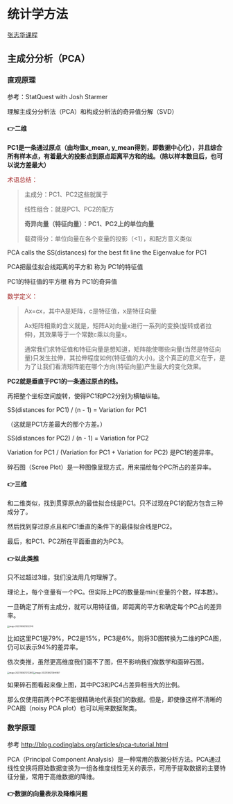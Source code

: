 # 统计学方法

[张志华课程](https://www.math.pku.edu.cn/teachers/zhzhang/course.pdf)

## 主成分分析（PCA）

### 直观原理

参考：StatQuest with Josh Starmer

理解主成分分析法（PCA）和构成分析法的奇异值分解（SVD）

#### 👉二维

**PC1是一条通过原点（由均值x_mean, y_mean得到，即数据中心化），并且综合所有样本点，有着最大的投影点到原点距离平方和的线。（除以样本数目后，也可以说方差最大）**

<font color="brown">术语总结：</font>

> 主成分：PC1、PC2这些就属于
>
> 线性组合：就是PC1、PC2的配方
>
> **奇异向量（特征向量）：PC1、PC2上的单位向量**
>
> 载荷得分：单位向量在各个变量的投影（<1），和配方意义类似

PCA calls the SS(distances) for the best fit line the Eigenvalue for PC1

PCA把最佳拟合线距离的平方和 称为 PC1的特征值

PC1的特征值的平方根 称为 PC1的奇异值

<font color="brown">数学定义：</font>

> Ax=cx，其中A是矩阵，c是特征值，x是特征向量
>
> Ax矩阵相乘的含义就是，矩阵A对向量x进行一系列的变换(旋转或者拉伸)，其效果等于一个常数c乘以向量x。
>
> 通常我们求特征值和特征向量是想知道，矩阵能使哪些向量(当然是特征向量)只发生拉伸，其拉伸程度如何(特征值的大小)。这个真正的意义在于，是为了让我们看清矩阵能在哪个方向(特征向量)产生最大的变化效果。

**PC2就是垂直于PC1的一条通过原点的线。**

再把整个坐标空间旋转，使得PC1和PC2分别为横轴纵轴。

SS(distances for PC1) / (n - 1) = Variation for PC1 

（这就是PC1方差最大的那个方差。）

SS(distances for PC2) / (n - 1) = Variation for PC2

Variation for PC1 / (Variation for PC1 + Variation for PC2)  是PC1的差异率。

碎石图（Scree Plot）是一种图像呈现方式，用来描绘每个PC所占的差异率。

#### 👉三维

和二维类似，找到贯穿原点的最佳拟合线是PC1。只不过现在PC1的配方包含三种成分了。

然后找到穿过原点且和PC1垂直的条件下的最佳拟合线是PC2。

最后，和PC1、PC2所在平面垂直的为PC3。

#### 👉以此类推

只不过超过3维，我们没法用几何理解了。

理论上，每个变量有一个PC。但实际上PC的数量是min{变量的个数，样本数}。

一旦确定了所有主成分，就可以用特征值，即距离的平方和确定每个PC占的差异率。

<img src="/Users/DevonnHou/Library/Application Support/typora-user-images/image-20221008212023745.png" alt="image-20221008212023745" style="zoom:30%;" />

比如这里PC1是79%，PC2是15%，PC3是6%。则将3D图转换为二维的PCA图，仍可以表示94%的差异率。

依次类推，虽然更高维度我们画不了图，但不影响我们做数学和画碎石图。

<img src="/Users/DevonnHou/Library/Application Support/typora-user-images/image-20221008212722867.png" alt="image-20221008212722867" style="zoom:30%;" /><img src="/Users/DevonnHou/Library/Application Support/typora-user-images/image-20221008213844987.png" alt="image-20221008213844987" style="zoom:30%;" />

如果碎石图看起来像上图，其中PC3和PC4占差异相当大的比例。

那么仅使用前两个PC不能很精确地代表我们的数据。但是，即使像这样不清晰的PCA图（noisy PCA plot）也可以用来数据聚类。

### 数学原理

参考 http://blog.codinglabs.org/articles/pca-tutorial.html

PCA（Principal Component Analysis）是一种常用的数据分析方法。PCA通过线性变换将原始数据变换为一组各维度线性无关的表示，可用于提取数据的主要特征分量，常用于高维数据的降维。

#### 👉数据的向量表示及降维问题

